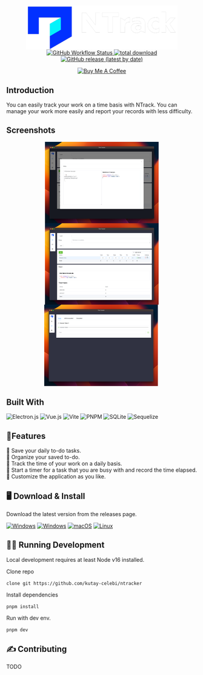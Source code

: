<div align="center">
  <img src="./docs/banner.png" align="center" width='400px'/>
</div>

<div align="center">
  <a href="https://github.com/kutay-celebi/ntracker/actions/workflows/release.yml">
    <img alt="GitHub Workflow Status" src="https://img.shields.io/github/actions/workflow/status/kutay-celebi/ntracker/release.yml?style=for-the-badge">
  </a>

  <a href="https://github.com/kutay-celebi/ntracker/releases">
    <img src="https://img.shields.io/github/downloads/kutay-celebi/ntracker/total?style=for-the-badge" alt="total download">
  </a>

  <a href="https://github.com/kutay-celebi/ntracker/releases/latest">
    <img alt="GitHub release (latest by date)" src="https://img.shields.io/github/downloads/kutay-celebi/ntracker/latest/total?style=for-the-badge">
  </a>
  
  <a href="https://www.buymeacoffee.com/kutaycelebi" target="_blank"><img src="https://img.shields.io/badge/Buy%20Me%20a%20Coffee-ffdd00?style=for-the-badge&logo=buy-me-a-coffee&logoColor=black" alt="Buy Me A Coffee" ></a>
</div>

## Introduction

You can easily track your work on a time basis with NTrack.
You can manage your work more easily and report your records with less difficulty.

## Screenshots

<div align="center">
  <img src="./docs/ss1.png" align="center" width="300px"/>
  <img src="./docs/ss2.png" align="center" width="300px"/>
  <img src="./docs/ss3.png" align="center" width="300px"/>
  <img src="./docs/ss4.png" align="center" width="00px"/>
</div>

## Built With

![Electron.js](https://img.shields.io/badge/Electron-191970?style=for-the-badge&logo=Electron&logoColor=white)
![Vue.js](https://img.shields.io/badge/vuejs-%2335495e.svg?style=for-the-badge&logo=vuedotjs&logoColor=%234FC08D)
![Vite](https://img.shields.io/badge/vite-%23646CFF.svg?style=for-the-badge&logo=vite&logoColor=white)
![PNPM](https://img.shields.io/badge/pnpm-%234a4a4a.svg?style=for-the-badge&logo=pnpm&logoColor=f69220)
![SQLite](https://img.shields.io/badge/sqlite-%2307405e.svg?style=for-the-badge&logo=sqlite&logoColor=white)
![Sequelize](https://img.shields.io/badge/Sequelize-52B0E7?style=for-the-badge&logo=Sequelize&logoColor=white)

## 🚀Features

<div>📍 Save your daily to-do tasks.</div>
<div>📍 Organize your saved to-do.</div>
<div>📍 Track the time of your work on a daily basis. </div>
<div>📍 Start a timer for a task that you are busy with and record the time elapsed.</div>
<div>📍 Customize the application as you like.</div>


## 🖥️ Download & Install

Download the latest version from the releases page.


[![Windows](https://img.shields.io/badge/Windows-0078D6?style=for-the-badge&logo=windows&logoColor=white)](https://github.com/kutay-celebi/ntracker/releases/download/1.1.1/ntrack-1.1.1-setup.exe)
[![Windows](https://img.shields.io/badge/Windows%20Portable-0078D6?style=for-the-badge&logo=windows&logoColor=white)](https://github.com/kutay-celebi/ntracker/releases/download/1.1.1/ntrack-1.1.1-setup.exe)
[![macOS](https://img.shields.io/badge/mac%20os-000000?style=for-the-badge&logo=macos&logoColor=F0F0F0)](https://github.com/kutay-celebi/ntracker/releases/download/1.1.1/ntrack-1.1.1.dmg)
[![Linux](https://img.shields.io/badge/Linux-FCC624?style=for-the-badge&logo=linux&logoColor=black)](https://github.com/kutay-celebi/ntracker/releases/download/1.1.1/ntrack-1.1.1.AppImage)


## 🧑‍💻 Running Development

Local development requires at least Node v16 installed.

Clone repo

```shell
clone git https://github.com/kutay-celebi/ntracker
```

Install dependencies

```shell
pnpm install
```

Run with dev env.

```shell
pnpm dev
```

## ✍️ Contributing

TODO
